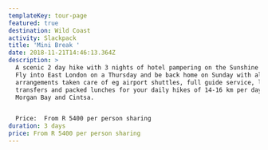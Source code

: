 ```yaml
---
templateKey: tour-page
featured: true
destination: Wild Coast
activity: Slackpack
title: 'Mini Break '
date: 2018-11-21T14:46:13.364Z
description: >
  A scenic 2 day hike with 3 nights of hotel pampering on the Sunshine Coast.
  Fly into East London on a Thursday and be back home on Sunday with all
  arrangements taken care of eg airport shuttles, full guide service, luggage
  transfers and packed lunches for your daily hikes of 14-16 km per day between
  Morgan Bay and Cintsa. 


  Price:  From R 5400 per person sharing
duration: 3 days
price: From R 5400 per person sharing
---
```


